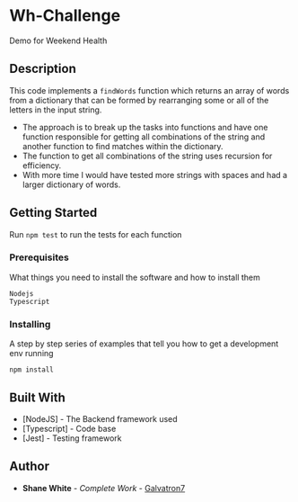 # Wh-Challenge
Demo for Weekend Health 
## Description
This code implements a `findWords` function which returns an array of words from a dictionary that can be formed by rearranging some or all of the letters in the input string.
 * The approach is to break up the tasks into functions and have one function responsible for getting all combinations of the string and another function to find matches within the dictionary.
 * The function to get all combinations of the string uses recursion for efficiency.
 * With more time I would have tested more strings with spaces and had a larger dictionary of words.
## Getting Started
Run `npm test` to run the tests for each function

### Prerequisites

What things you need to install the software and how to install them

```
Nodejs
Typescript
```

### Installing
A step by step series of examples that tell you how to get a development env running

```
npm install
```

## Built With
* [NodeJS] - The Backend framework used
* [Typescript] - Code base
* [Jest] - Testing framework

## Author

* **Shane White** - *Complete Work* - [Galvatron7](https://github.com/galvatron7)
